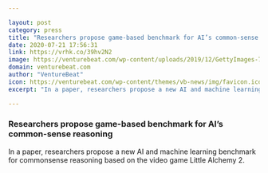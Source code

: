 ```yaml
---

layout: post
category: press
title: "Researchers propose game-based benchmark for AI’s common-sense reasoning"
date: 2020-07-21 17:56:31
link: https://vrhk.co/39hv2N2
image: https://venturebeat.com/wp-content/uploads/2019/12/GettyImages-748334809.jpg?w=1200&strip=all
domain: venturebeat.com
author: "VentureBeat"
icon: https://venturebeat.com/wp-content/themes/vb-news/img/favicon.ico
excerpt: "In a paper, researchers propose a new AI and machine learning benchmark for commonsense reasoning based on the video game Little Alchemy 2."

---
```


### Researchers propose game-based benchmark for AI’s common-sense reasoning

In a paper, researchers propose a new AI and machine learning benchmark for commonsense reasoning based on the video game Little Alchemy 2.